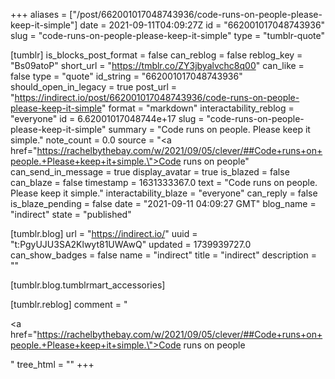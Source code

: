 +++
aliases = ["/post/662001017048743936/code-runs-on-people-please-keep-it-simple"]
date = 2021-09-11T04:09:27Z
id = "662001017048743936"
slug = "code-runs-on-people-please-keep-it-simple"
type = "tumblr-quote"

[tumblr]
is_blocks_post_format = false
can_reblog = false
reblog_key = "Bs09atoP"
short_url = "https://tmblr.co/ZY3jbyalvchc8q00"
can_like = false
type = "quote"
id_string = "662001017048743936"
should_open_in_legacy = true
post_url = "https://indirect.io/post/662001017048743936/code-runs-on-people-please-keep-it-simple"
format = "markdown"
interactability_reblog = "everyone"
id = 6.62001017048744e+17
slug = "code-runs-on-people-please-keep-it-simple"
summary = "Code runs on people. Please keep it simple."
note_count = 0.0
source = "<a href=\"https://rachelbythebay.com/w/2021/09/05/clever/##Code+runs+on+people.+Please+keep+it+simple.\">Code runs on people</a>"
can_send_in_message = true
display_avatar = true
is_blazed = false
can_blaze = false
timestamp = 1631333367.0
text = "Code runs on people. Please keep it simple."
interactability_blaze = "everyone"
can_reply = false
is_blaze_pending = false
date = "2021-09-11 04:09:27 GMT"
blog_name = "indirect"
state = "published"

[tumblr.blog]
url = "https://indirect.io/"
uuid = "t:PgyUJU3SA2Klwyt81UWAwQ"
updated = 1739939727.0
can_show_badges = false
name = "indirect"
title = "indirect"
description = ""

[tumblr.blog.tumblrmart_accessories]

[tumblr.reblog]
comment = "<p><a href=\"https://rachelbythebay.com/w/2021/09/05/clever/##Code+runs+on+people.+Please+keep+it+simple.\">Code runs on people</a></p>"
tree_html = ""
+++
